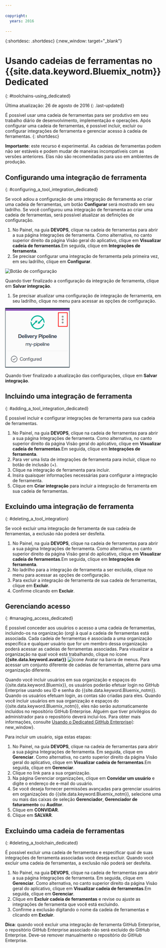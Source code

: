 ```yaml
---

copyright:
  years: 2016

---
```


{:shortdesc: .shortdesc}
{:new_window: target="_blank"}

# Usando cadeias de ferramentas no {{site.data.keyword.Bluemix_notm}} Dedicated
{: #toolchains-using_dedicated}

Última atualização: 26 de agosto de 2016
{: .last-updated}

É possível usar uma cadeia de ferramentas para ser produtivo em seu trabalho diário de desenvolvimento, implementação e operações. Após
configurar uma cadeia de ferramentas, é possível incluir, excluir ou configurar integrações de ferramenta e gerenciar acesso à cadeia de ferramentas.
{: shortdesc}

**Importante**: este recurso é experimental. As cadeias de ferramentas podem não ser estáveis e podem mudar de maneiras incompatíveis com as versões anteriores. Elas não são recomendadas para uso em ambientes de produção.  

## Configurando uma integração de ferramenta
{: #configuring_a_tool_integration_dedicated}

Se você adiou a configuração de uma integração de ferramenta ao criar uma cadeia de ferramentas, um botão **Configurar** será mostrado em seu ladrilho. Se você configurou uma
integração de ferramenta ao criar uma cadeia de ferramentas, será possível atualizar as definições de configuração.

1. No Painel, na guia **DEVOPS**, clique na cadeia de ferramentas para abrir a sua página Integrações de
ferramenta. Como alternativa, no canto superior direito da página Visão geral do aplicativo, clique em **Visualizar cadeia de ferramentas**.Em
seguida, clique em **Integrações de ferramenta**.
1. Se precisar configurar uma integração de ferramenta pela primeira vez, em seu ladrilho, clique em **Configurar**.

  ![Botão de configuração
](images/toolchain_tile_configure.png)

 Quando tiver finalizado a configuração da integração de ferramenta, clique em **Salvar integração**.
 
1. Se precisar atualizar uma configuração de integração de ferramenta, em seu ladrilho, clique no menu para acessar as opções de configuração.

  ![Menu Configuração](images/toolchain_tile_menu.png)
 
 Quando tiver finalizado a atualização das configurações, clique em **Salvar integração**.

## Incluindo uma integração de ferramenta
{: #adding_a_tool_integration_dedicated}

É possível incluir e configurar integrações de ferramenta para sua cadeia de ferramentas.

1. No Painel, na guia **DEVOPS**, clique na cadeia de ferramentas para abrir a sua página Integrações de ferramenta. Como alternativa, no canto superior direito da página Visão geral
do aplicativo, clique em **Visualizar cadeia de ferramentas**.Em
seguida, clique em **Integrações de ferramenta**.
1. Para ver uma lista de integrações de ferramenta para incluir, clique no botão de inclusão (+).
1. Clique na integração de ferramenta para incluir.
1. Insira quaisquer informações necessárias para configurar a integração de ferramenta. 
1. Clique em **Criar integração** para incluir a integração de ferramenta em sua cadeia de ferramentas.

## Excluindo uma integração de ferramenta
{: #deleting_a_tool_integration}

Se você excluir uma integração de ferramenta de sua cadeia de ferramentas, a exclusão não poderá ser desfeita. 

1. No Painel, na guia **DEVOPS**, clique na cadeia de ferramentas para abrir a sua página Integrações de ferramenta. Como alternativa, no canto superior direito da página Visão geral
do aplicativo, clique em **Visualizar cadeia de ferramentas**.Em
seguida, clique em **Integrações de ferramenta**.
1. No ladrilho para a integração de ferramenta a ser excluída, clique no menu para acessar as opções de configuração.
1. Para excluir a integração de ferramenta de sua cadeia de ferramentas, clique em **Excluir**.
1. Confirme clicando em **Excluir**. 

## Gerenciando acesso
{: #managing_access_dedicated}

É possível conceder aos usuários o acesso a uma cadeia de ferramentas, incluindo-os na organização (org) à qual a cadeia de ferramentas está
associada. Cada cadeia de ferramentas é associada a uma organização específica e qualquer usuário que for um membro dessa organização poderá
acessar as cadeias de ferramentas associadas. Para visualizar a organização na qual você está trabalhando, clique no ícone **{{site.data.keyword.avatar}}** ![ícone
Avatar](../icons/i-avatar-icon.svg) na barra de menus. Para acessar um conjunto diferente de cadeias de ferramentas, alterne para uma organização diferente.

Quando você incluir usuários em sua organização e espaços do {{site.data.keyword.Bluemix}}, os usuários poderão efetuar login no GitHub Enterprise usando seu ID e
senha do {{site.data.keyword.Bluemix_notm}}. Quando os usuários efetuam login, as contas são criadas para eles. Quando você incluir usuários em sua organização e espaços do
{{site.data.keyword.Bluemix_notm}}, eles não serão automaticamente incluídos no repositório GitHub Enterprise. Alguém que tiver privilégios do administrador para o repositório deverá incluí-los. Para
obter mais informações, consulte [Usando o Dedicated GitHub Enterprise](../services/ghededicated/index.html){: new_window}.

Para incluir um usuário, siga estas etapas: 

1. No Painel, na guia **DEVOPS**, clique na cadeia de ferramentas para abrir a sua página Integrações de ferramenta. Em seguida, clique em **Gerenciar**. Como
alternativa, no canto superior direito da página Visão geral do aplicativo, clique em **Visualizar cadeia de ferramentas**.Em seguida, clique em **Gerenciar**.   
1. Clique no link para a sua organização. 
1. Na página Gerenciar organizações, clique em **Convidar um usuário** e digite o endereço de e-mail do usuário.
1. Se você deseja fornecer permissões avançadas para gerenciar usuários em organizações do {{site.data.keyword.Bluemix_notm}}, selecione uma ou mais das caixas de seleção
**Gerenciador**, **Gerenciador de faturamento** ou **Auditor**.
1. Clique em **CONVIDAR**.
1. Clique em **SALVAR**.

## Excluindo uma cadeia de ferramentas
{: #deleting_a_toolchain_dedicated}

É possível excluir uma cadeia de ferramentas e especificar qual de suas integrações de ferramenta associadas você deseja excluir. Quando você excluir uma cadeia de ferramentas, a exclusão não poderá ser
desfeita.

1. No Painel, na guia **DEVOPS**, clique na cadeia de ferramentas para abrir a sua página Integrações de ferramenta. Em seguida, clique em **Gerenciar**. Como
alternativa, no canto superior direito da página Visão geral do aplicativo, clique em **Visualizar cadeia de ferramentas**.Em seguida, clique em **Gerenciar**. 
1. Clique em **Excluir cadeia de ferramentas** e revise ou ajuste as integrações de ferramenta que você está excluindo.
1. Confirme a exclusão digitando o nome da cadeia de ferramentas e clicando em **Excluir**.

 **Dica**: quando você excluir uma integração de ferramenta GitHub Enterprise, o repositório GitHub Enterprise associado não será excluído do GitHub Enterprise. Deve-se remover
manualmente o repositório do GitHub Enterprise.

